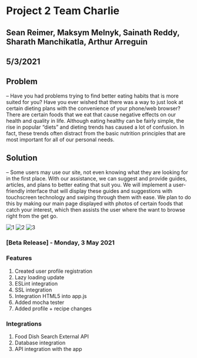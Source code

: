 # Project 2 Team Charlie

## Sean Reimer, Maksym Melnyk, Sainath Reddy, Sharath Manchikatla, Arthur Arreguin
## 5/3/2021

## Problem 
– Have you had problems trying to find better eating habits that is more suited for you?  Have you ever wished that there was a way to just look at certain dieting plans with the convenience of your phone/web browser?  There are certain foods that we eat that cause negative effects on our health and quality in life.  Although eating healthy can be fairly simple, the rise in popular “diets” and dieting trends has caused a lot of confusion.  In fact, these trends often distract from the basic nutrition principles that are most important for all of our personal needs.  

## Solution 
– Some users may use our site, not even knowing what they are looking for in the first place.  With our assistance, we can suggest and provide guides, articles, and plans to better eating that suit you. We will implement a user-friendly interface that will display these guides and suggestions with touchscreen technology and swiping through them with ease.  We plan to do this by making our main page displayed with photos of certain foods that catch your interest, which then assists the user where the want to browse right from the get go.

![1](https://user-images.githubusercontent.com/57924210/116934536-b75f1d80-ac2a-11eb-971c-2fa23ba22d85.PNG)
![2](https://user-images.githubusercontent.com/57924210/116934544-b928e100-ac2a-11eb-866a-de44168fa762.PNG)
![3](https://user-images.githubusercontent.com/57924210/116934553-bb8b3b00-ac2a-11eb-856e-09323dc2660c.PNG)

### [Beta Release] - Monday, 3 May 2021

### Features

1. Created user profile registration
2. Lazy loading update 
3. ESLint integration 
4. SSL integration
5. Integration HTML5 into app.js
6. Added mocha tester
7. Added profile + recipe changes

### Integrations

1. Food Dish Search External API
2. Database integration
3. API integration with the app

